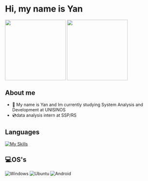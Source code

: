# Hi, my name is Yan
<div style="height: 200px;">
    <img src="https://github-readme-stats.vercel.app/api?username=yanmullerwk&show_icons=true&theme=shades-of-purple&locale=pt-br&hide=contribs&include_all_commits=true&bg_color=00000000"style="height: 200px;">
    <img src="https://github-readme-stats.vercel.app/api/top-langs/?username=yanmullerwk&theme=shades-of-purple&locale=pt-br&layout=donut&bg_color=00000000" style="height: 200px;">
</div>

 

## About me

- 🧐 My name is Yan and Im currently studying System Analysis and Development at UNISINOS
- 💿data analysis intern at SSP/RS

## Languages
[![My Skills](https://skillicons.dev/icons?i=java,py,ts,js,html,css,mysql,postgres)](https://skillicons.dev)
## 💻OS's
![Windows](https://img.shields.io/badge/Windows-0078D6?style=for-the-badge&logo=windows&logoColor=white)
![Ubuntu](https://img.shields.io/badge/Ubuntu-E95420?style=for-the-badge&logo=ubuntu&logoColor=white)
![Android](https://img.shields.io/badge/Android-3DDC84?style=for-the-badge&logo=android&logoColor=white)   

